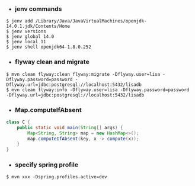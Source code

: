 - ### jenv commands
```
$ jenv add /Library/Java/JavaVirtualMachines/openjdk-14.0.1.jdk/Contents/Home
$ jenv versions
$ jenv global 14.0
$ jenv local 11
$ jenv shell openjdk64-1.8.0.252

```

- ### flyway clean and migrate
```shell
$ mvn clean flyway:clean flyway:migrate -Dflyway.user=lisa -Dflyway.password=password -Dflyway.url=jdbc:postgresql://localhost:5432/lisadb
$ mvn clean flyway:info -Dflyway.user=lisa -Dflyway.password=password -Dflyway.url=jdbc:postgresql://localhost:5432/lisadb
```

- ### Map.computeIfAbsent
```java
class C {
    public static void main(String[] args) {
        Map<String, String> map = new HashMap<>();
        map.computeIfAbsent(key, x -> compute(x));
    }
}
```

- ### specify spring profile
```shell
$ mvn xxx -Dspring.profiles.active=dev
```